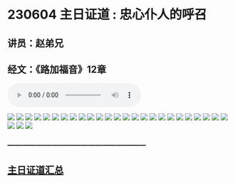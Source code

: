 # 230604 主日证道 : 忠心仆人的呼召
## 讲员：赵弟兄
## 经文：《路加福音》12章

<audio controls src="./230604.mp3"></audio>

![](./images/1.jpg)
![](./images/2.jpg)
![](./images/3.jpg)
![](./images/4.jpg)
![](./images/5.jpg)
![](./images/6.jpg)
![](./images/7.jpg)
![](./images/8.jpg)
![](./images/9.jpg)
![](./images/10.jpg)
![](./images/11.jpg)
![](./images/12.jpg)
![](./images/13.jpg)
![](./images/14.jpg)
![](./images/15.jpg)
![](./images/16.jpg)
![](./images/17.jpg)
![](./images/18.jpg)
![](./images/19.jpg)
![](./images/20.jpg)
![](./images/21.jpg)
![](./images/22.jpg)
![](./images/23.jpg)
![](./images/24.jpg)
![](./images/25.jpg)
![](./images/26.jpg)
![](./images/27.jpg)
![](./images/28.jpg)


### ———————————————————

## [主日证道汇总](https://nccchurch.github.io/Sermons/)
